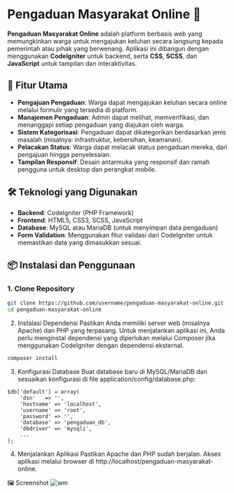 # Pengaduan Masyarakat Online 📢

**Pengaduan Masyarakat Online** adalah platform berbasis web yang memungkinkan warga untuk mengajukan keluhan secara langsung kepada pemerintah atau pihak yang berwenang. Aplikasi ini dibangun dengan menggunakan **CodeIgniter** untuk backend, serta **CSS**, **SCSS**, dan **JavaScript** untuk tampilan dan interaktivitas.

## 🌟 Fitur Utama
- **Pengajuan Pengaduan**: Warga dapat mengajukan keluhan secara online melalui formulir yang tersedia di platform.
- **Manajemen Pengaduan**: Admin dapat melihat, memverifikasi, dan menanggapi setiap pengaduan yang diajukan oleh warga.
- **Sistem Kategorisasi**: Pengaduan dapat dikategorikan berdasarkan jenis masalah (misalnya: infrastruktur, kebersihan, keamanan).
- **Pelacakan Status**: Warga dapat melacak status pengaduan mereka, dari pengajuan hingga penyelesaian.
- **Tampilan Responsif**: Desain antarmuka yang responsif dan ramah pengguna untuk desktop dan perangkat mobile.

## 🛠️ Teknologi yang Digunakan
- **Backend**: CodeIgniter (PHP Framework)
- **Frontend**: HTML5, CSS3, SCSS, JavaScript
- **Database**: MySQL atau MariaDB (untuk menyimpan data pengaduan)
- **Form Validation**: Menggunakan fitur validasi dari CodeIgniter untuk memastikan data yang dimasukkan sesuai.
  
## 📦 Instalasi dan Penggunaan

### 1. Clone Repository

```bash
git clone https://github.com/username/pengaduan-masyarakat-online.git
cd pengaduan-masyarakat-online
```

2. Instalasi Dependensi
Pastikan Anda memiliki server web (misalnya Apache) dan PHP yang terpasang. Untuk menjalankan aplikasi ini, Anda perlu menginstal dependensi yang diperlukan melalui Composer jika menggunakan CodeIgniter dengan dependensi eksternal.

```bash
composer install
```

3. Konfigurasi Database
Buat database baru di MySQL/MariaDB dan sesuaikan konfigurasi di file application/config/database.php:

```
$db['default'] = array(
    'dsn'   => '',
    'hostname' => 'localhost',
    'username' => 'root',
    'password' => '',
    'database' => 'pengaduan_db',
    'dbdriver' => 'mysqli',
    ...
);
```
4. Menjalankan Aplikasi
Pastikan Apache dan PHP sudah berjalan. Akses aplikasi melalui browser di http://localhost/pengaduan-masyarakat-online.

🖼️ Screenshot
![wm](https://github.com/user-attachments/assets/c91070bf-5c1c-47cf-bd03-68ed6b806663)

